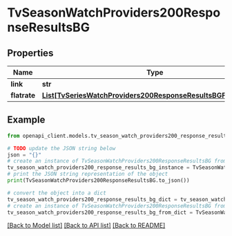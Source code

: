 # TvSeasonWatchProviders200ResponseResultsBG


## Properties

Name | Type | Description | Notes
------------ | ------------- | ------------- | -------------
**link** | **str** |  | [optional] 
**flatrate** | [**List[TvSeriesWatchProviders200ResponseResultsBGFlatrateInner]**](TvSeriesWatchProviders200ResponseResultsBGFlatrateInner.md) |  | [optional] 

## Example

```python
from openapi_client.models.tv_season_watch_providers200_response_results_bg import TvSeasonWatchProviders200ResponseResultsBG

# TODO update the JSON string below
json = "{}"
# create an instance of TvSeasonWatchProviders200ResponseResultsBG from a JSON string
tv_season_watch_providers200_response_results_bg_instance = TvSeasonWatchProviders200ResponseResultsBG.from_json(json)
# print the JSON string representation of the object
print(TvSeasonWatchProviders200ResponseResultsBG.to_json())

# convert the object into a dict
tv_season_watch_providers200_response_results_bg_dict = tv_season_watch_providers200_response_results_bg_instance.to_dict()
# create an instance of TvSeasonWatchProviders200ResponseResultsBG from a dict
tv_season_watch_providers200_response_results_bg_from_dict = TvSeasonWatchProviders200ResponseResultsBG.from_dict(tv_season_watch_providers200_response_results_bg_dict)
```
[[Back to Model list]](../README.md#documentation-for-models) [[Back to API list]](../README.md#documentation-for-api-endpoints) [[Back to README]](../README.md)


